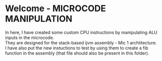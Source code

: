 # Welcome - MICROCODE MANIPULATION
In here, I have created some custom CPU instructions by manipulating ALU inputs in the microcode.  
They are designed for the stack-based ijvm assembly - Mic 1 archtitecture.  
I have also put the new instuctions to test by using them to create a fib function in the assembly (that file should also be present in this folder).
